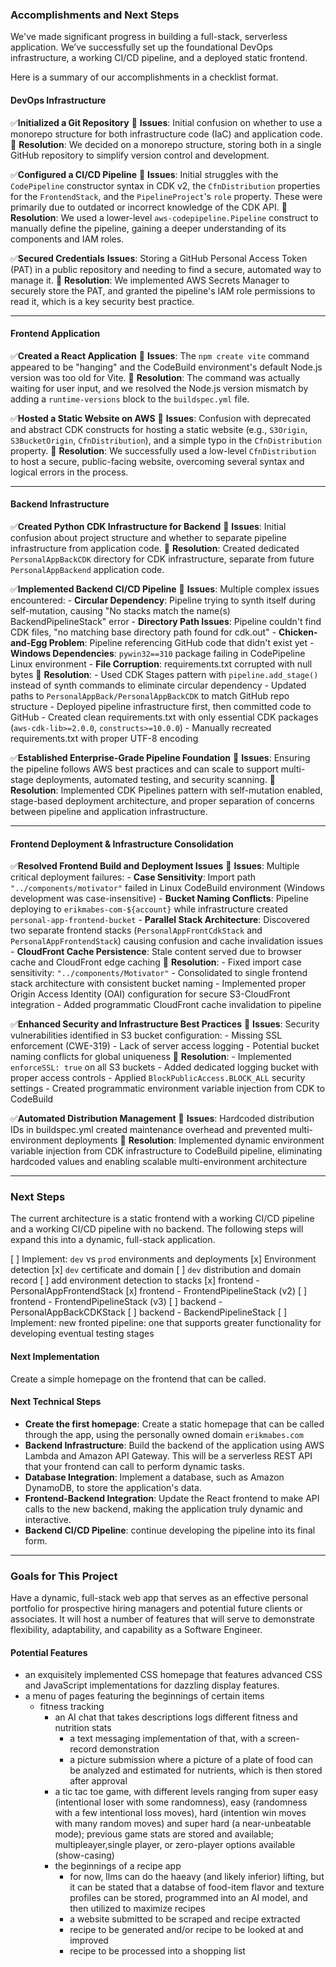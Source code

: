 ### Accomplishments and Next Steps

We've made significant progress in building a full-stack, serverless application. We’ve successfully set up the foundational DevOps infrastructure, a working CI/CD pipeline, and a deployed static frontend.

Here is a summary of our accomplishments in a checklist format.

#### DevOps Infrastructure

✅**Initialized a Git Repository**
    🐛 **Issues**: Initial confusion on whether to use a monorepo structure for both infrastructure code (IaC) and application code.
    🚀 **Resolution**: We decided on a monorepo structure, storing both in a single GitHub repository to simplify version control and development.

✅**Configured a CI/CD Pipeline**
    🐛 **Issues**: Initial struggles with the `CodePipeline` constructor syntax in CDK v2, the `CfnDistribution` properties for the `FrontendStack`, and the `PipelineProject`'s `role` property. These were primarily due to outdated or incorrect knowledge of the CDK API.
    🚀 **Resolution**: We used a lower-level `aws-codepipeline.Pipeline` construct to manually define the pipeline, gaining a deeper understanding of its components and IAM roles.

✅**Secured Credentials**
    **Issues**: Storing a GitHub Personal Access Token (PAT) in a public repository and needing to find a secure, automated way to manage it.
    🚀 **Resolution**: We implemented AWS Secrets Manager to securely store the PAT, and granted the pipeline's IAM role permissions to read it, which is a key security best practice.

---

#### Frontend Application

✅**Created a React Application**
    🐛 **Issues**: The `npm create vite` command appeared to be "hanging" and the CodeBuild environment's default Node.js version was too old for Vite.
    🚀 **Resolution**: The command was actually waiting for user input, and we resolved the Node.js version mismatch by adding a `runtime-versions` block to the `buildspec.yml` file.

✅**Hosted a Static Website on AWS**
    🐛 **Issues**: Confusion with deprecated and abstract CDK constructs for hosting a static website (e.g., `S3Origin`, `S3BucketOrigin`, `CfnDistribution`), and a simple typo in the `CfnDistribution` property.
    🚀 **Resolution**: We successfully used a low-level `CfnDistribution` to host a secure, public-facing website, overcoming several syntax and logical errors in the process.

---

#### Backend Infrastructure

✅**Created Python CDK Infrastructure for Backend**
    🐛 **Issues**: Initial confusion about project structure and whether to separate pipeline infrastructure from application code.
    🚀 **Resolution**: Created dedicated `PersonalAppBackCDK` directory for CDK infrastructure, separate from future `PersonalAppBackend` application code.

✅**Implemented Backend CI/CD Pipeline**
    🐛 **Issues**: Multiple complex issues encountered:
        - **Circular Dependency**: Pipeline trying to synth itself during self-mutation, causing "No stacks match the name(s) BackendPipelineStack" error
        - **Directory Path Issues**: Pipeline couldn't find CDK files, "no matching base directory path found for cdk.out"
        - **Chicken-and-Egg Problem**: Pipeline referencing GitHub code that didn't exist yet
        - **Windows Dependencies**: `pywin32==310` package failing in CodePipeline Linux environment
        - **File Corruption**: requirements.txt corrupted with null bytes
    🚀 **Resolution**: 
        - Used CDK Stages pattern with `pipeline.add_stage()` instead of synth commands to eliminate circular dependency
        - Updated paths to `PersonalAppBack/PersonalAppBackCDK` to match GitHub repo structure
        - Deployed pipeline infrastructure first, then committed code to GitHub
        - Created clean requirements.txt with only essential CDK packages (`aws-cdk-lib>=2.0.0`, `constructs>=10.0.0`)
        - Manually recreated requirements.txt with proper UTF-8 encoding

✅**Established Enterprise-Grade Pipeline Foundation**
    🐛 **Issues**: Ensuring the pipeline follows AWS best practices and can scale to support multi-stage deployments, automated testing, and security scanning.
    🚀 **Resolution**: Implemented CDK Pipelines pattern with self-mutation enabled, stage-based deployment architecture, and proper separation of concerns between pipeline and application infrastructure.

---

#### Frontend Deployment & Infrastructure Consolidation

✅**Resolved Frontend Build and Deployment Issues**
    🐛 **Issues**: Multiple critical deployment failures:
        - **Case Sensitivity**: Import path `"../components/motivator"` failed in Linux CodeBuild environment (Windows development was case-insensitive)
        - **Bucket Naming Conflicts**: Pipeline deploying to `erikmabes-com-${account}` while infrastructure created `personal-app-frontend-bucket`
        - **Parallel Stack Architecture**: Discovered two separate frontend stacks (`PersonalAppFrontCdkStack` and `PersonalAppFrontendStack`) causing confusion and cache invalidation issues
        - **CloudFront Cache Persistence**: Stale content served due to browser cache and CloudFront edge caching
    🚀 **Resolution**: 
        - Fixed import case sensitivity: `"../components/Motivator"`
        - Consolidated to single frontend stack architecture with consistent bucket naming
        - Implemented proper Origin Access Identity (OAI) configuration for secure S3-CloudFront integration
        - Added programmatic CloudFront cache invalidation to pipeline

✅**Enhanced Security and Infrastructure Best Practices**
    🐛 **Issues**: Security vulnerabilities identified in S3 bucket configuration:
        - Missing SSL enforcement (CWE-319)
        - Lack of server access logging
        - Potential bucket naming conflicts for global uniqueness
    🚀 **Resolution**:
        - Implemented `enforceSSL: true` on all S3 buckets
        - Added dedicated logging bucket with proper access controls
        - Applied `BlockPublicAccess.BLOCK_ALL` security settings
        - Created programmatic environment variable injection from CDK to CodeBuild

✅**Automated Distribution Management**
    🐛 **Issues**: Hardcoded distribution IDs in buildspec.yml created maintenance overhead and prevented multi-environment deployments
    🚀 **Resolution**: Implemented dynamic environment variable injection from CDK infrastructure to CodeBuild pipeline, eliminating hardcoded values and enabling scalable multi-environment architecture

---

### Next Steps

The current architecture is a static frontend with a working CI/CD pipeline and a working CI/CD pipeline with no backend. The following steps will expand this into a dynamic, full-stack application.

[ ] Implement: `dev` vs `prod` environments and deployments
    [x] Environment detection
    [x] `dev` certificate and domain
    [ ] `dev` distribution and domain record
    [ ] add environment detection to stacks
        [x] frontend - PersonalAppFrontendStack
        [x] frontend - FrontendPipelineStack (v2)
        [ ] frontend - FrontendPipelineStack (v3)
        [ ] backend - PersonalAppBackCDKStack
        [ ] backend - BackendPipelineStack
    [ ] Implement: new fronted pipeline: one that supports greater functionality for developing eventual testing stages


#### Next Implementation

Create a simple homepage on the frontend that can be called. 

#### Next Technical Steps

- **Create the first homepage**: Create a static homepage that can be called through the app, using the personally owned domain `erikmabes.com`
- **Backend Infrastructure**: Build the backend of the application using AWS Lambda and Amazon API Gateway. This will be a serverless REST API that your frontend can call to perform dynamic tasks.
- **Database Integration**: Implement a database, such as Amazon DynamoDB, to store the application's data.
- **Frontend-Backend Integration**: Update the React frontend to make API calls to the new backend, making the application truly dynamic and interactive.
- **Backend CI/CD Pipeline**: continue developing the pipeline into its final form.


---

### Goals for This Project

Have a dynamic, full-stack web app that serves as an effective personal portfolio for prospective hiring managers and potential future clients or associates. It will host a number of features that will serve to demonstrate flexibility, adaptability, and capability as a Software Engineer. 

#### Potential Features

- an exquisitely implemented CSS homepage that features advanced CSS and JavaScript implementations for dazzling display features.
- a menu of pages featuring the beginnings of certain items
  - fitness tracking
    - an AI chat that takes descriptions logs different fitness and nutrition stats
      - a text messaging implementation of that, with a screen-record demonstration
      - a picture submission where a picture of a plate of food can be analyzed and estimated for nutrients, which is then stored after approval
    - a tic tac toe game, with different levels ranging from super easy (intentional loser with some randomness), easy (randomness with a few intentional loss moves), hard (intention win moves with many random moves) and super hard (a near-unbeatable mode); previous game stats are stored and available; multipleayer,single player, or zero-player options available (show-casing)
    - the beginnings of a recipe app
        - for now, llms can do the haeavy (and likely inferior) lifting, but it can be stated that a databse of food-item flavor and texture profiles can be stored, programmed into an AI model, and then utilized to maximize recipes
      - a website submitted to be scraped and recipe extracted
      - recipe to be generated and/or recipe to be looked at and improved
      - recipe to be processed into a shopping list
